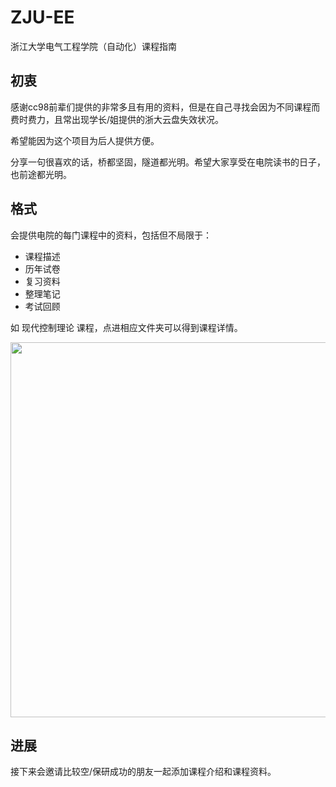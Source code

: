# ZJU-EE
浙江大学电气工程学院（自动化）课程指南
## 初衷
感谢cc98前辈们提供的非常多且有用的资料，但是在自己寻找会因为不同课程而费时费力，且常出现学长/姐提供的浙大云盘失效状况。

希望能因为这个项目为后人提供方便。

分享一句很喜欢的话，桥都坚固，隧道都光明。希望大家享受在电院读书的日子，也前途都光明。
## 格式
会提供电院的每门课程中的资料，包括但不局限于：
- 课程描述
- 历年试卷
- 复习资料
- 整理笔记
- 考试回顾

如 现代控制理论 课程，点进相应文件夹可以得到课程详情。

<div align=center><img width="600"  src="https://github.com/alwaysbyx/ZJU-EE/blob/main/example.jpg"/></div>

## 进展
接下来会邀请比较空/保研成功的朋友一起添加课程介绍和课程资料。

